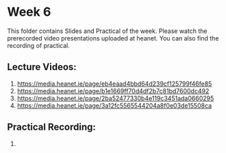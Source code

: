 # Week 6

This folder contains Slides and Practical of the week. Please watch the prerecorded video presentations uploaded at heanet. You can also find the recording of practical. 

Lecture Videos:
---------------
1. https://media.heanet.ie/page/eb4eaad4bbd64d239cf125799f46fe85
2. https://media.heanet.ie/page/b1e1669ff70d4df2b7c81bd7600dc492 
3. https://media.heanet.ie/page/2ba52477330b4e119c3451ada0660295
4. https://media.heanet.ie/page/3a12fc5565544204a8f0e03de15508ca

Practical Recording:
-------------------
1.
